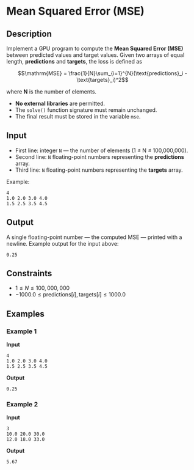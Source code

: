 # Mean Squared Error (MSE)

## Description

Implement a GPU program to compute the **Mean Squared Error (MSE)** between predicted values and target values.
Given two arrays of equal length, **predictions** and **targets**, the loss is defined as

$$\mathrm{MSE} = \frac{1}{N}\sum_{i=1}^{N}(\text{predictions}_i - \text{targets}_i)^2$$


where **N** is the number of elements.

* **No external libraries** are permitted.
* The `solve()` function signature must remain unchanged.
* The final result must be stored in the variable `mse`.

## Input

* First line: integer `N` — the number of elements (1 ≤ N ≤ 100,000,000).
* Second line: `N` floating-point numbers representing the **predictions** array.
* Third line: `N` floating-point numbers representing the **targets** array.

Example:

```
4
1.0 2.0 3.0 4.0
1.5 2.5 3.5 4.5
```

## Output

A single floating-point number — the computed MSE — printed with a newline.
Example output for the input above:

```
0.25
```

## Constraints

* $1 \le N \le 100{,}000{,}000$
* $-1000.0 \le \text{predictions}[i], \text{targets}[i] \le 1000.0$

## Examples

### Example 1

**Input**

```
4
1.0 2.0 3.0 4.0
1.5 2.5 3.5 4.5
```

**Output**

```
0.25
```

### Example 2

**Input**

```
3
10.0 20.0 30.0
12.0 18.0 33.0
```

**Output**

```
5.67
```
